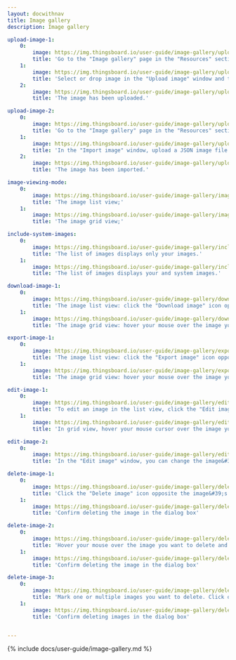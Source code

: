 ```yaml
---
layout: docwithnav
title: Image gallery
description: Image gallery

upload-image-1:
    0:
        image: https://img.thingsboard.io/user-guide/image-gallery/upload-image-1-ce.png
        title: 'Go to the "Image gallery" page in the "Resources" section. Then, click the “Upload image” button in the top right corner of the screen;'
    1:
        image: https://img.thingsboard.io/user-guide/image-gallery/upload-image-2-ce.png
        title: 'Select or drop image in the "Upload image" window and then click "Upload";'
    2:
        image: https://img.thingsboard.io/user-guide/image-gallery/upload-image-3-ce.png
        title: 'The image has been uploaded.'

upload-image-2:
    0:
        image: https://img.thingsboard.io/user-guide/image-gallery/upload-image-4-ce.png
        title: 'Go to the "Image gallery" page in the "Resources" section. Then, click the "Import image" icon in the top right corner of the screen;'
    1:
        image: https://img.thingsboard.io/user-guide/image-gallery/upload-image-5-ce.png
        title: 'In the "Import image" window, upload a JSON image file and click "Import";'
    2:
        image: https://img.thingsboard.io/user-guide/image-gallery/upload-image-6-ce.png
        title: 'The image has been imported.'

image-viewing-mode:
    0:
        image: https://img.thingsboard.io/user-guide/image-gallery/image-viewing-mode-1-ce.png
        title: 'The image list view;'
    1:
        image: https://img.thingsboard.io/user-guide/image-gallery/image-viewing-mode-2-ce.png
        title: 'The image grid view;'

include-system-images:
    0:
        image: https://img.thingsboard.io/user-guide/image-gallery/include-system-images-1-ce.png
        title: 'The list of images displays only your images.'
    1:
        image: https://img.thingsboard.io/user-guide/image-gallery/include-system-images-2-ce.png
        title: 'The list of images displays your and system images.'

download-image-1:
    0:
        image: https://img.thingsboard.io/user-guide/image-gallery/download-image-1-ce.png
        title: 'The image list view: click the "Download image" icon opposite the image&#39;s name you want to download.'
    1:
        image: https://img.thingsboard.io/user-guide/image-gallery/download-image-2-ce.png
        title: 'The image grid view: hover your mouse over the image you want to download and click the "Download image" icon.'

export-image-1:
    0:
        image: https://img.thingsboard.io/user-guide/image-gallery/export-image-1-ce.png
        title: 'The image list view: click the "Export image" icon opposite the image&#39;s name you want to export.'
    1:
        image: https://img.thingsboard.io/user-guide/image-gallery/export-image-2-ce.png
        title: 'The image grid view: hover your mouse over the image you want to export and click the "Export image" icon.'

edit-image-1:
    0:
        image: https://img.thingsboard.io/user-guide/image-gallery/edit-image-1-ce.png
        title: 'To edit an image in the list view, click the "Edit image" icon next to the name of the image you want to edit.'
    1:
        image: https://img.thingsboard.io/user-guide/image-gallery/edit-image-3-ce.png
        title: 'In grid view, hover your mouse cursor over the image you want to edit and click the "Edit Image" button.'

edit-image-2:
    0:
        image: https://img.thingsboard.io/user-guide/image-gallery/edit-image-2-ce.png
        title: 'In the "Edit image" window, you can change the image&#39;s name, copy the image link, download, export, or update the image.'

delete-image-1:
    0:
        image: https://img.thingsboard.io/user-guide/image-gallery/delete-image-1-ce.png
        title: 'Click the "Delete image" icon opposite the image&#39;s name you want to delete;'
    1:
        image: https://img.thingsboard.io/user-guide/image-gallery/delete-image-2-ce.png
        title: 'Confirm deleting the image in the dialog box'

delete-image-2:
    0:
        image: https://img.thingsboard.io/user-guide/image-gallery/delete-image-3-ce.png
        title: 'Hover your mouse over the image you want to delete and click the "Delete image" icon;'
    1:
        image: https://img.thingsboard.io/user-guide/image-gallery/delete-image-4-ce.png
        title: 'Confirm deleting the image in the dialog box'

delete-image-3:
    0:
        image: https://img.thingsboard.io/user-guide/image-gallery/delete-image-5-ce.png
        title: 'Mark one or multiple images you want to delete. Click on the "Delete" bin icon in the top right corner;'
    1:
        image: https://img.thingsboard.io/user-guide/image-gallery/delete-image-6-ce.png
        title: 'Confirm deleting images in the dialog box'


---
```


{% include docs/user-guide/image-gallery.md %}